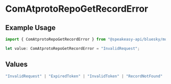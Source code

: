# ComAtprotoRepoGetRecordError

## Example Usage

```typescript
import { ComAtprotoRepoGetRecordError } from "@speakeasy-api/bluesky/models/errors";

let value: ComAtprotoRepoGetRecordError = "InvalidRequest";
```

## Values

```typescript
"InvalidRequest" | "ExpiredToken" | "InvalidToken" | "RecordNotFound"
```